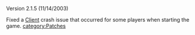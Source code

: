 Version 2.1.5 (11/14/2003)

Fixed a [Client](Client.md "wikilink") crash issue that occurred for some
players when starting the game.
[category:Patches](category:Patches.md "wikilink")
